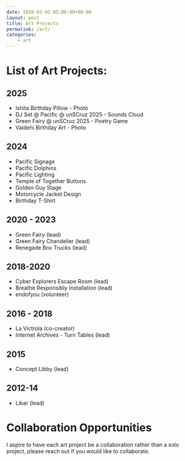 ```yaml
---
date: 2020-02-02 05:06:00+00:00
layout: post
title: Art Projects
permalink: /art/
categories:
    - art
---
```

# List of Art Projects:

## 2025
* Ishita Birthday Pillow - Photo
* DJ Set @ Pacific @ unSCruz 2025 - Sounds Cloud
* Green Fairy @ unSCruz 2025 - Poetry Game
* Vaidehi Birthday Art - Photo

## 2024
* Pacific Signage
* Pacific Dolphins
* Pacific Lighting
* Temple of Together Buttons 
* Golden Guy Stage
* Motorcycle Jacket Design
* Birthday T-Shirt

## 2020 - 2023
* Green Fairy (lead)
* Green Fairy Chandelier (lead)
* Renegade Box Trucks (lead)

## 2018-2020
* Cyber Explorers Escape Room (lead)
* Breathe Responsibly Installation (lead)
* endofyou (volunteer) 

## 2016 - 2018
* La Victrola (co-creator)
* Internet Archives - Turn Tables (lead)

## 2015
* Concept Libby (lead)

## 2012-14
* Libar (lead)

# Collaboration Opportunities
I aspire to have each art project be a collaboration rather than a solo project, please reach out if you would like to collaborate.
